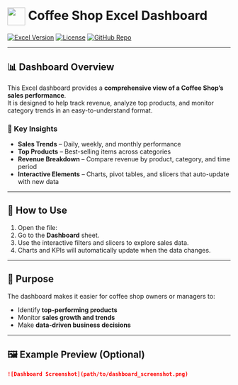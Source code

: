 <h1>
  <img src="https://cdn-icons-png.flaticon.com/512/732/732220.png" width="40" style="vertical-align:middle;" />
  Coffee Shop Excel Dashboard
</h1>

[![Excel Version](https://img.shields.io/badge/Microsoft%20Excel-2016%2B-green?style=flat-square)]()
[![License](https://img.shields.io/badge/License-MIT-orange?style=flat-square)]()
[![GitHub Repo](https://img.shields.io/badge/Repo-Public-blue?style=flat-square)]()

---

## 📊 Dashboard Overview  

This Excel dashboard provides a **comprehensive view of a Coffee Shop’s sales performance**.  
It is designed to help track revenue, analyze top products, and monitor category trends in an easy-to-understand format.  

### 🔑 Key Insights  
- **Sales Trends** – Daily, weekly, and monthly performance  
- **Top Products** – Best-selling items across categories  
- **Revenue Breakdown** – Compare revenue by product, category, and time period  
- **Interactive Elements** – Charts, pivot tables, and slicers that auto-update with new data  

---

## 🚀 How to Use  
1. Open the file:  
2. Go to the **Dashboard** sheet.  
3. Use the interactive filters and slicers to explore sales data.  
4. Charts and KPIs will automatically update when the data changes.  

---

## 🎯 Purpose  

The dashboard makes it easier for coffee shop owners or managers to:  
- Identify **top-performing products**  
- Monitor **sales growth and trends**  
- Make **data-driven business decisions**  

---

## 🖼️ Example Preview (Optional)  

```markdown
![Dashboard Screenshot](path/to/dashboard_screenshot.png)
